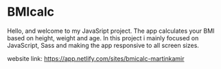 # BMIcalc

Hello, and welcome to my JavaSript project. 
The app calculates your BMI based on height, weight and age. In this project i mainly focused on JavaScript, Sass and making the app responsive to all screen sizes.

website link: https://app.netlify.com/sites/bmicalc-martinkamir
